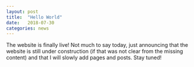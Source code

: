 ```yaml
---
layout: post
title:  "Hello World"
date:   2018-07-30
categories: news
---
```


The website is finally live! Not much to say today, just announcing that the website is still under construction (if that was not clear from the missing content) and that I will slowly add pages and posts. Stay tuned!